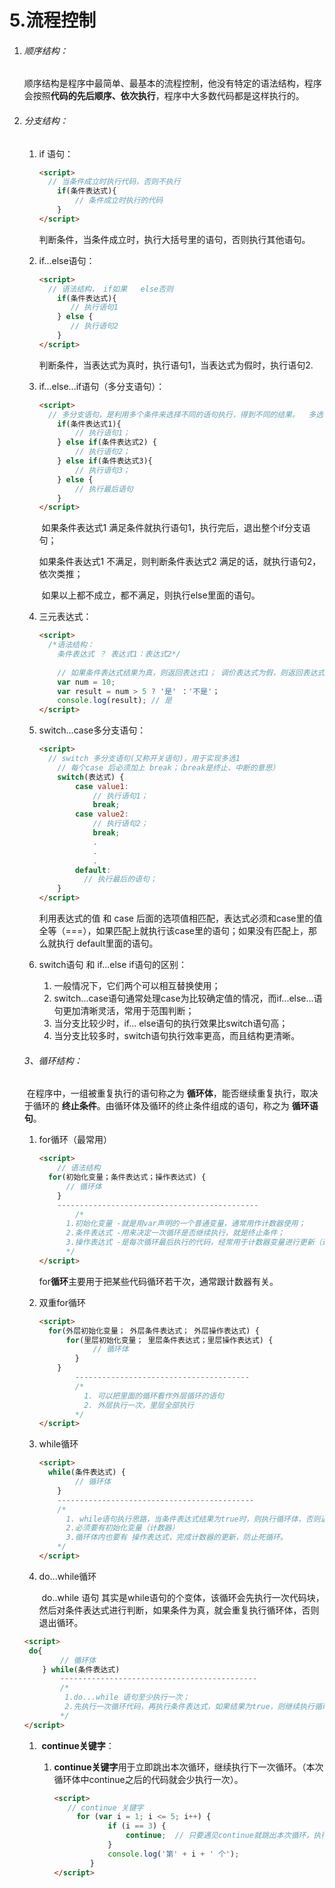 # 5.流程控制

1. ###### 顺序结构：

   顺序结构是程序中最简单、最基本的流程控制，他没有特定的语法结构，程序会按照**代码的先后顺序、依次执行**，程序中大多数代码都是这样执行的。

2. ###### 分支结构：

   1. if 语句：

      ```html
      <script>
      	// 当条件成立时执行代码，否则不执行
          if(条件表达式){
              // 条件成立时执行的代码
          }
      </script>
      ```

      判断条件，当条件成立时，执行大括号里的语句，否则执行其他语句。

   2. if...else语句：

      ```html
      <script>
      	// 语法结构， if如果   else否则
          if(条件表达式){
             // 执行语句1
          } else {
             // 执行语句2
          }
      </script>
      ```

      判断条件，当表达式为真时，执行语句1，当表达式为假时，执行语句2.

   3. if...else...if语句（多分支语句）：

      ```html
      <script>
      	// 多分支语句，是利用多个条件来选择不同的语句执行，得到不同的结果。  多选一的过程。
          if(条件表达式1){
              // 执行语句1；
          } else if(条件表达式2) {
              // 执行语句2；
          } else if(条件表达式3){
              // 执行语句3；
          } else {
              // 执行最后语句
          }
      </script>
      ```

      ​	如果条件表达式1 满足条件就执行语句1，执行完后，退出整个if分支语句；

       	如果条件表达式1 不满足，则判断条件表达式2 满足的话，就执行语句2，依次类推； 

      ​	如果以上都不成立，都不满足，则执行else里面的语句。

   4. 三元表达式：

      ```html
      <script>
      	/*语法结构： 
          条件表达式 ？ 表达式1：表达式2*/
          
          // 如果条件表达式结果为真，则返回表达式1； 调价表达式为假，则返回表达式2.
          var num = 10;
          var result = num > 5 ? '是' ：'不是'；
          console.log(result); // 是
      </script>
      ```

   5. switch...case多分支语句：

      ```html
      <script>
      	// switch 多分支语句(又称开关语句)，用于实现多选1
          // 每个case 后必须加上 break；（break是终止、中断的意思）
          switch(表达式) {
              case value1:
                  // 执行语句1；
                  break;
              case value2:
                  // 执行语句2；
                  break;
                  .
                  .
                  .
              default:
               	// 执行最后的语句；   
          }
      </script>
      ```

      利用表达式的值 和 case 后面的选项值相匹配，表达式必须和case里的值全等（===），如果匹配上就执行该case里的语句；如果没有匹配上，那么就执行 default里面的语句。

   6. switch语句  和   if...else  if语句的区别：

      1. 一般情况下，它们两个可以相互替换使用；
      2. switch...case语句通常处理case为比较确定值的情况，而if...else...语句更加清晰灵活，常用于范围判断；
      3. 当分支比较少时，if... else语句的执行效果比switch语句高；
      4. 当分支比较多时，switch语句执行效率更高，而且结构更清晰。

   ###### 3、循环结构：

   ​			在程序中，一组被重复执行的语句称之为 **循环体**，能否继续重复执行，取决于循环的 **终止条件**。由循环体及循环的终止条件组成的语句，称之为 **循环语句**。

   1. for循环（最常用）

      ```html
      <script>
          // 语法结构
      	for(初始化变量；条件表达式；操作表达式) {
      		// 循环体
          }
          ---------------------------------------------
              /*
          	1.初始化变量 -就是用var声明的一个普通变量，通常用作计数器使用；
          	2.条件表达式 -用来决定一次循环是否继续执行，就是终止条件；
          	3.操作表达式 -是每次循环最后执行的代码，经常用于计数器变量进行更新（递增或递减）
          	*/
      </script>
      ```

      for**循环**主要用于把某些代码循环若干次，通常跟计数器有关。

   2. 双重for循环

      ```html
      <script>
      	for(外层初始化变量； 外层条件表达式； 外层操作表达式) {
      		for(里层初始化变量； 里层条件表达式；里层操作表达式) {
                  // 循环体
              }
          }
              ---------------------------------------
              /*
              	1. 可以把里面的循环看作外层循环的语句
              	2. 外层执行一次，里层全部执行
              */
      </script>
      ```

   3. while循环

      ```html
      <script>
      	while(条件表达式) {
              // 循环体
          }
          --------------------------------------------
          /*
          	1. while语句执行思路，当条件表达式结果为true时，则执行循环体，否则退出循环。
          	2.必须要有初始化变量（计数器）
          	3.循环体内也要有 操作表达式，完成计数器的更新，防止死循环。
          */
      </script>
      ```

   4. do...while循环	

      ​	do..while 语句 其实是while语句的个变体，该循环会先执行一次代码块，然后对条件表达式进行判断，如果条件为真，就会重复执行循环体，否则退出循环。		

   ```html
   <script>
   	do{
           // 循环体
       } while(条件表达式) 
           --------------------------------------------
           /*
           	1.do...while 语句至少执行一次；
           	2.先执行一次循环代码，再执行条件表达式，如果结果为true，则继续执行循环体代码，如果为false，则退出循环，继续执行后面的代码；
           */
   </script>
   ```

   1. ​	**continue关键字**：

      1. **continue关键字**用于立即跳出本次循环，继续执行下一次循环。（本次循环体中continue之后的代码就会少执行一次）。

         ```html
         <script>
         	// continue 关键字
              for (var i = 1; i <= 5; i++) {
                     if (i == 3) {
                         continue; 	// 只要遇见continue就跳出本次循环，执行下次循环。
                     }
                     console.log('第' + i + ' 个');
                 }
         </script>
         ```
   
         
   
   
   
   
   
   
   
   
   
   
   
   
   
   
   
   